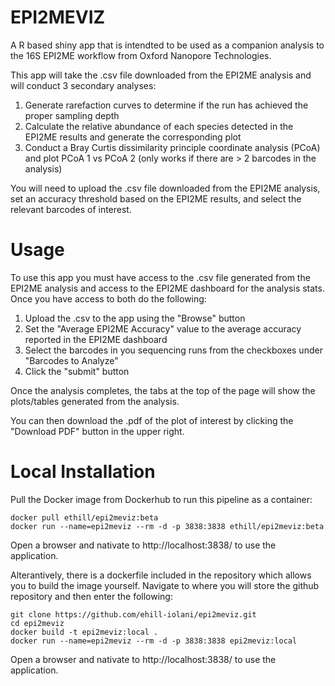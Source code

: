 # EPI2MEVIZ

A R based shiny app that is intendted to be used as a companion analysis to the 16S EPI2ME workflow from Oxford Nanopore Technologies.

This app will take the .csv file downloaded from the EPI2ME analysis and will conduct 3 secondary analyses:
1) Generate rarefaction curves to determine if the run has achieved the proper sampling depth
2) Calculate the relative abundance of each species detected in the EPI2ME results and generate the corresponding plot
3) Conduct a Bray Curtis dissimilarity principle coordinate analysis (PCoA) and plot PCoA 1 vs PCoA 2 (only works if there are > 2 barcodes in the analysis)

You will need to upload the .csv file downloaded from the EPI2ME analysis, set an accuracy threshold based on the EPI2ME results, and select the relevant barcodes of interest.

# Usage

To use this app you must have access to the .csv file generated from the EPI2ME analysis and access to the EPI2ME dashboard for the analysis stats.
Once you have access to both do the following:
1) Upload the .csv to the app using the "Browse" button
2) Set the "Average EPI2ME Accuracy" value to the average accuracy reported in the EPI2ME dashboard
3) Select the barcodes in you sequencing runs from the checkboxes under "Barcodes to Analyze"
4) Click the "submit" button

Once the analysis completes, the tabs at the top of the page will show the plots/tables generated from the analysis.

You can then download the .pdf of the plot of interest by clicking the "Download PDF" button in the upper right.

# Local Installation

Pull the Docker image from Dockerhub to run this pipeline as a container:
```
docker pull ethill/epi2meviz:beta
docker run --name=epi2meviz --rm -d -p 3838:3838 ethill/epi2meviz:beta
```

Open a browser and nativate to http://localhost:3838/ to use the application.

Alterantively, there is a dockerfile included in the repository which allows you to build the image yourself.
Navigate to where you will store the github repository and then enter the following:
```
git clone https://github.com/ehill-iolani/epi2meviz.git
cd epi2meviz
docker build -t epi2meviz:local .
docker run --name=epi2meviz --rm -d -p 3838:3838 epi2meviz:local
```

Open a browser and nativate to http://localhost:3838/ to use the application.
